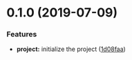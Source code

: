<a name="0.1.0"></a>

# 0.1.0 (2019-07-09)

### Features

- **project:** initialize the project ([1d08faa](https://github.com/ecmatonix/initial-project-basis/commit/1d08faa))
